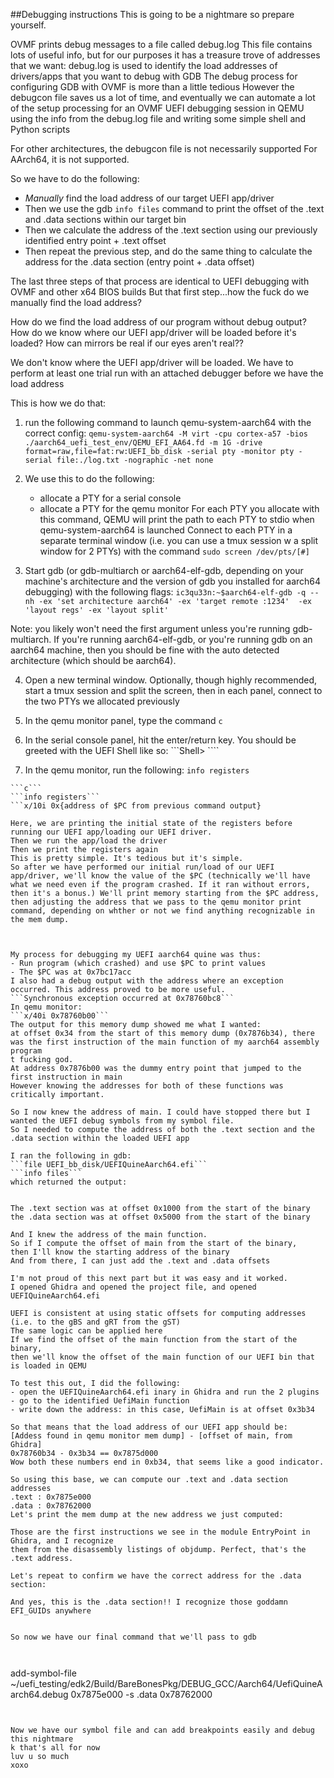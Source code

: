 ##Debugging instructions
This is going to be a nightmare so prepare yourself.

OVMF prints debug messages to a file called debug.log
This file contains lots of useful info, but for our purposes it has a treasure trove of addresses that we want:
debug.log is used to identify the load addresses of drivers/apps that you want to debug with GDB
The debug process for configuring GDB with OVMF is more than a little tedious
However the debugcon file saves us a lot of time, and eventually we can automate a lot of the setup
processing for an OVMF UEFI debugging session in QEMU using the info from the debug.log file
and writing some simple shell and Python scripts


For other architectures, the debugcon file is not necessarily supported
For AArch64, it is not supported.



So we have to do the following:
- *Manually* find the load address of our target UEFI app/driver
- Then we use the gdb ```info files``` command to print the offset of the .text and .data sections
within our target bin
- Then we calculate the address of the .text section using our previously identified entry point + .text offset
- Then repeat the previous step, and do the same thing to calculate the address for the .data section (entry point + .data offset) 

The last three steps of that process are identical to UEFI debugging with OVMF and other x64 BIOS builds
But that first step...how the fuck do we manually find the load address? 

How do we find the load address of our program without debug output? 
How do we know where our UEFI app/driver will be loaded before it's loaded?
How can mirrors be real if our eyes aren't real??

We don't know where the UEFI app/driver will be loaded. 
We have to perform at least one trial run with an attached debugger before we have the load address

This is how we do that:

1. run the following command to launch qemu-system-aarch64 with the correct config:
	```qemu-system-aarch64 -M virt -cpu cortex-a57 -bios ./aarch64_uefi_test_env/QEMU_EFI_AA64.fd -m 1G -drive format=raw,file=fat:rw:UEFI_bb_disk -serial pty -monitor pty -serial file:./log.txt -nographic -net none```

2. We use this to do the following:
	- allocate a PTY for a serial console 
	- allocate a PTY for the qemu monitor
	For each PTY you allocate with this command, QEMU will print the path to each PTY to stdio when qemu-system-aarch64 is launched
	Connect to each PTY in a separate terminal window (i.e. you can use a tmux session w a split window for 2 PTYs) with the command  ```sudo screen /dev/pts/[#]``` 


3. Start gdb (or gdb-multiarch or aarch64-elf-gdb, depending on your machine's architecture and the version of gdb you installed for aarch64 debugging) with the following flags:
```ic3qu33n:~$aarch64-elf-gdb -q --nh -ex 'set architecture aarch64' -ex 'target remote :1234'  -ex 'layout regs' -ex 'layout split'```

Note: you likely won't need the first argument unless you're running gdb-multiarch. If you're running aarch64-elf-gdb, or you're running gdb on an aarch64 machine, then you should be fine with the auto detected architecture (which should be aarch64).

4. Open a new terminal window. Optionally, though highly recommended, start a tmux session and split the screen, then in each panel, connect to the two PTYs we allocated previously
5. In the qemu monitor panel, type the command `c`
6. In the serial console panel, hit the enter/return key. You should be greeted with the UEFI Shell like so:
```Shell> ````

7. In the qemu monitor, run the following:
```info registers```
```x/10i 0x{address of $PC from previous command output}
```c```
```info registers```
```x/10i 0x{address of $PC from previous command output}

Here, we are printing the initial state of the registers before running our UEFI app/loading our UEFI driver.
Then we run the app/load the driver
Then we print the registers again
This is pretty simple. It's tedious but it's simple.
So after we have performed our initial run/load of our UEFI app/driver, we'll know the value of the $PC (technically we'll have what we need even if the program crashed. If it ran without errors, then it's a bonus.) We'll print memory starting from the $PC address, then adjusting the address that we pass to the qemu monitor print command, depending on whther or not we find anything recognizable in the mem dump.



My process for debugging my UEFI aarch64 quine was thus:
- Run program (which crashed) and use $PC to print values
- The $PC was at 0x7bc17acc
I also had a debug output with the address where an exception occurred. This address proved to be more useful.
```Synchronous exception occurred at 0x78760bc8```
In qemu monitor:
```x/40i 0x78760b00```
The output for this memory dump showed me what I wanted: 
at offset 0x34 from the start of this memory dump (0x7876b34), there was the first instruction of the main function of my aarch64 assembly program
t fucking god.
At address 0x7876b00 was the dummy entry point that jumped to the first instruction in main
However knowing the addresses for both of these functions was critically important.

So I now knew the address of main. I could have stopped there but I wanted the UEFI debug symbols from my symbol file.
So I needed to compute the address of both the .text section and the .data section within the loaded UEFI app

I ran the following in gdb:
```file UEFI_bb_disk/UEFIQuineAarch64.efi```
```info files```
which returned the output:
```


```

The .text section was at offset 0x1000 from the start of the binary
the .data section was at offset 0x5000 from the start of the binary

And I knew the address of the main function.
So if I compute the offset of main from the start of the binary, 
then I'll know the starting address of the binary
And from there, I can just add the .text and .data offsets

I'm not proud of this next part but it was easy and it worked.
I opened Ghidra and opened the project file, and opened UEFIQuineAarch64.efi

UEFI is consistent at using static offsets for computing addresses (i.e. to the gBS and gRT from the gST)
The same logic can be applied here
If we find the offset of the main function from the start of the binary, 
then we'll know the offset of the main function of our UEFI bin that is loaded in QEMU

To test this out, I did the following:
- open the UEFIQuineAarch64.efi inary in Ghidra and run the 2 plugins
- go to the identified UefiMain function
- write down the address: in this case, UefiMain is at offset 0x3b34

So that means that the load address of our UEFI app should be:
[Addess found in qemu monitor mem dump] - [offset of main, from Ghidra]
0x78760b34 - 0x3b34 == 0x7875d000
Wow both these numbers end in 0xb34, that seems like a good indicator.

So using this base, we can compute our .text and .data section addresses
.text : 0x7875e000
.data : 0x78762000
Let's print the mem dump at the new address we just computed:

Those are the first instructions we see in the module EntryPoint in Ghidra, and I recognize 
them from the disassembly listings of objdump. Perfect, that's the .text address.

Let's repeat to confirm we have the correct address for the .data section:

And yes, this is the .data section!! I recognize those goddamn EFI_GUIDs anywhere
 

So now we have our final command that we'll pass to gdb



```
add-symbol-file ~/uefi_testing/edk2/Build/BareBonesPkg/DEBUG_GCC/Aarch64/UefiQuineAarch64.debug 0x7875e000 -s .data 0x78762000
```


Now we have our symbol file and can add breakpoints easily and debug this nightmare
k that's all for now
luv u so much
xoxo


 
